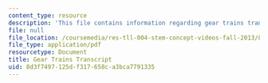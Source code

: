 ```yaml
---
content_type: resource
description: 'This file contains information regarding gear trains transcript. '
file: null
file_location: /coursemedia/res-tll-004-stem-concept-videos-fall-2013/8d3f7497125df317658ca3bca7791335_MITRES_TLL-004F13_GearTra.pdf
file_type: application/pdf
resourcetype: Document
title: Gear Trains Transcript
uid: 8d3f7497-125d-f317-658c-a3bca7791335
---
```

